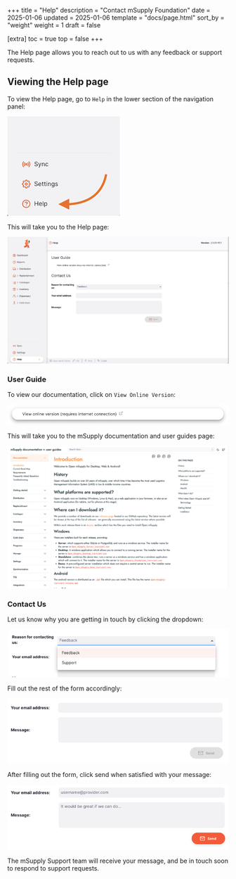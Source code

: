 +++
title = "Help"
description = "Contact mSupply Foundation"
date = 2025-01-06
updated = 2025-01-06
template = "docs/page.html"
sort_by = "weight"
weight = 1
draft = false

[extra]
toc = true
top = false
+++

The Help page allows you to reach out to us with any feedback or support requests.

## Viewing the Help page

To view the Help page, go to `Help` in the lower section of the navigation panel:

![Help: nav](images/help_nav.png)

This will take you to the Help page:

![Help Page](images/help_page.png)

### User Guide

To view our documentation, click on `View Online Version`:

![User Guide Link](images/user_guide_button.png)

This will take you to the mSupply documentation and user guides page:

![mSupply Documentation](images/msupply_documentation.png)

### Contact Us

Let us know why you are getting in touch by clicking the dropdown:

![Help: reason](images/contact_form_reason.png)

Fill out the rest of the form accordingly:

![Help: body](images/contact_form_body.png)

After filling out the form, click send when satisfied with your message:

![Help: send](images/contact_form_send.png)

The mSupply Support team will receive your message, and be in touch soon to respond to support requests.
